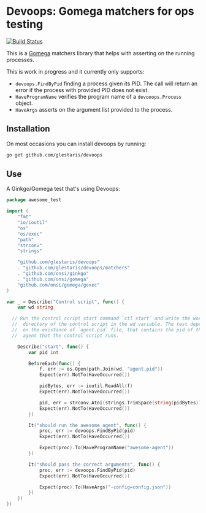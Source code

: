 # Devoops: Gomega matchers for ops testing

[![Build Status](https://travis-ci.org/glestaris/devoops.svg)](https://travis-ci.org/glestaris/devoops)

This is a [Gomega](https://onsi.github.io/gomega/) matchers library that helps
with asserting on the running processes.

This is work in progress and it currently only supports:
  * `devoops.FindByPid` finding a process given its PID. The call will return
    an error if the process with provided PID does not exist.
  * `HaveProgramName` verifies the program name of a `devooops.Process` object.
  * `HaveArgs` asserts on the argument list provided to the process.

## Installation

On most occasions you can install devoops by running:

```bash
go get github.com/glestaris/devoops
```

## Use

A Ginkgo/Gomega test that's using Devoops:

```go
package awesome_test

import (
	"fmt"
	"io/ioutil"
	"os"
	"os/exec"
	"path"
	"strconv"
	"strings"

	"github.com/glestaris/devoops"
	. "github.com/glestaris/devoops/matchers"
	. "github.com/onsi/ginkgo"
	. "github.com/onsi/gomega"
	"github.com/onsi/gomega/gexec"
)

var _ = Describe("Control script", func() {
	var wd string

  // Run the control script start command `ctl start` and write the working
  //  directory of the control script in the wd variable. The test depends
  //  on the existance of `agent.pid` file, that contains the pid of the
  //  agent that the control script runs.

	Describe("start", func() {
		var pid int

		BeforeEach(func() {
			f, err := os.Open(path.Join(wd, "agent.pid"))
			Expect(err).NotTo(HaveOccurred())

			pidBytes, err := ioutil.ReadAll(f)
			Expect(err).NotTo(HaveOccurred())

			pid, err = strconv.Atoi(strings.TrimSpace(string(pidBytes)))
			Expect(err).NotTo(HaveOccurred())
		})

		It("should run the awesome agent", func() {
			proc, err := devoops.FindByPid(pid)
			Expect(err).NotTo(HaveOccurred())

			Expect(proc).To(HaveProgramName("awesome-agent"))
		})

		It("should pass the correct arguments", func() {
			proc, err := devoops.FindByPid(pid)
			Expect(err).NotTo(HaveOccurred())

			Expect(proc).To(HaveArgs("-config=config.json"))
		})
	})
})
```
